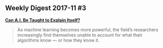 ## Weekly Digest 2017-11 \#3

**[Can A.I. Be Taught
to Explain Itself?](https://www.nytimes.com/2017/11/21/magazine/can-ai-be-taught-to-explain-itself.html)**
> As machine learning becomes more powerful, the field’s researchers increasingly find themselves unable to account for what their algorithms know — or how they know it.
